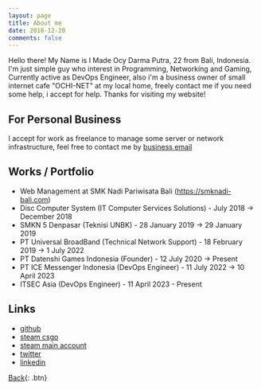 ```yaml
---
layout: page
title: About me
date: 2018-12-20
comments: false
---
```

    
Hello there! My Name is I Made Ocy Darma Putra, 22 from Bali, Indonesia. I'm just simple guy who interest in Programming, Networking and Gaming, Currently active as DevOps Engineer, also i'm a business owner of small internet cafe "OCHI-NET" at my local home, freely contact me if you need some help, i accept for help. Thanks for visiting my website!

## For Personal Business
I accept for work as freelance to manage some server or network infrastructure, feel free to contact me by [business email](mailto:ochi@troke.id)

## Works / Portfolio
* Web Management at SMK Nadi Pariwisata Bali (https://smknadi-bali.com)
* Disc Computer System (IT Computer Services Solutions) - July 2018 -> December 2018
* SMKN 5 Denpasar (Teknisi UNBK) - 28 January 2019 -> 29 January 2019
* PT Universal BroadBand (Technical Network Support) - 18 February 2019 -> 1 July 2022
* PT Datenshi Games Indonesia (Founder) - 12 July 2020 -> Present
* PT ICE Messenger Indonesia (DevOps Engineer) - 11 July 2022 -> 10 April 2023
* ITSEC Asia (DevOps Engineer) - 11 April 2023 - Present

## Links
* [github](https://github.com/troke12)
* [steam csgo](http://steamcommunity.com/id/mekatukan)
* [steam main account](http://steamcommunity.com/id/troke)
* [twitter](https://twitter.com/darma_ochi)
* [linkedin](https://linkedin.com/in/troke)

[Back](https://troke.id){: .btn}
